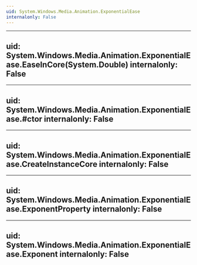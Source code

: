 ```yaml
---
uid: System.Windows.Media.Animation.ExponentialEase
internalonly: False
---
```


---
uid: System.Windows.Media.Animation.ExponentialEase.EaseInCore(System.Double)
internalonly: False
---

---
uid: System.Windows.Media.Animation.ExponentialEase.#ctor
internalonly: False
---

---
uid: System.Windows.Media.Animation.ExponentialEase.CreateInstanceCore
internalonly: False
---

---
uid: System.Windows.Media.Animation.ExponentialEase.ExponentProperty
internalonly: False
---

---
uid: System.Windows.Media.Animation.ExponentialEase.Exponent
internalonly: False
---
